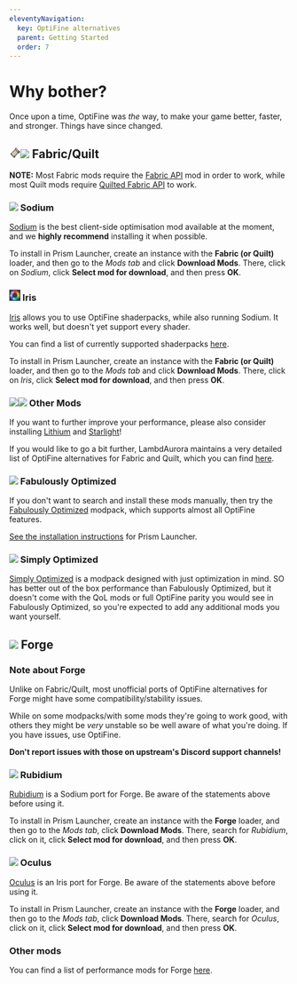 ```yaml
---
eleventyNavigation:
  key: OptiFine alternatives
  parent: Getting Started
  order: 7
---
```


# Why bother?

Once upon a time, OptiFine was *the* way, to make your game better, faster, and stronger. Things have since changed.

## <img src="https://raw.githubusercontent.com/FabricMC/community/main/media/unascribed/png/fabric.png" height="20"><img src="https://raw.githubusercontent.com/QuiltMC/art/master/brand/svg/quilt_logo_dark.svg" height="20"> Fabric/Quilt

**NOTE:** Most Fabric mods require the [Fabric API](https://modrinth.com/mod/fabric-api) mod in order to work, while most Quilt mods require [Quilted Fabric API](https://modrinth.com/mod/qsl) to work.

### <img src="https://cdn.modrinth.com/data/AANobbMI/icon.png" height="20"> Sodium

[Sodium](https://modrinth.com/mod/sodium) is the best client-side optimisation mod available at the moment, and we **highly recommend** installing it when possible.

To install in Prism Launcher, create an instance with the **Fabric (or Quilt)** loader, and then go to the *Mods tab* and click **Download Mods**. There, click on *Sodium*, click **Select mod for download**, and then press **OK**.

### <img src="https://raw.githubusercontent.com/IrisShaders/Iris/trunk/src/main/resources/assets/iris/iris-logo.png" height="20"> Iris

[Iris](https://irisshaders.net/) allows you to use OptiFine shaderpacks, while also running Sodium. It works well, but doesn't yet support every shader.

You can find a list of currently supported shaderpacks [here](https://github.com/IrisShaders/Iris/blob/trunk/docs/supportedshaders.md).

To install in Prism Launcher, create an instance with the **Fabric (or Quilt)** loader, and then go to the *Mods tab* and click **Download Mods**. There, click on *Iris*, click **Select mod for download**, and then press **OK**.

### <img src="https://cdn.modrinth.com/data/gvQqBUqZ/icon.png" height="20"><img src="https://cdn.modrinth.com/data/H8CaAYZC/icon.png" height="20"> Other Mods

If you want to further improve your performance, please also consider installing [Lithium](https://modrinth.com/mod/lithium) and [Starlight](https://modrinth.com/mod/starlight)!

If you would like to go a bit further, LambdAurora maintains a very detailed list of OptiFine alternatives for Fabric and Quilt, which you can find [here](https://lambdaurora.dev/optifine_alternatives/).

### <img src="https://avatars.githubusercontent.com/u/92206402?s=200&v=4" height="20"> Fabulously Optimized

If you don't want to search and install these mods manually, then try the [Fabulously Optimized](https://github.com/Fabulously-Optimized/fabulously-optimized) modpack, which supports almost all OptiFine features.

[See the installation instructions](https://fabulously-optimized.gitbook.io/modpack/readme/install-instructions#prism-launcher) for Prism Launcher.

### <img src="https://cdn.modrinth.com/data/BYfVnHa7/9ebb06896c378743a875e58f60baaa8a8d5938e9.png" height="20"> Simply Optimized

[Simply Optimized](https://modrinth.com/modpack/sop) is a modpack designed with just optimization in mind. SO has better out of the box performance than Fabulously Optimized, but it doesn't come with the QoL mods or full OptiFine parity you would see in Fabulously Optimized, so you're expected to add any additional mods you want yourself.

## <img src="https://avatars0.githubusercontent.com/u/1390178?s=400&v=4" height="20"> Forge

### Note about Forge

Unlike on Fabric/Quilt, most unofficial ports of OptiFine alternatives for Forge might have some compatibility/stability issues.

While on some modpacks/with some mods they're going to work good, with others they might be *very* unstable so be well aware of what you're doing. If you have issues, use OptiFine.

**Don't report issues with those on upstream's Discord support channels!**

### <img src="https://raw.githubusercontent.com/Asek3/Rubidium/e3aea98992e110b41ceed5ab128c81ff6fd98fa0/src/main/resources/icon.png" height="20"> Rubidium

[Rubidium](https://modrinth.com/mod/rubidium) is a Sodium port for Forge. Be aware of the statements above before using it.

To install in Prism Launcher, create an instance with the **Forge** loader, and then go to the *Mods tab*, click **Download Mods**. There, search for *Rubidium*, click on it, click **Select mod for download**, and then press **OK**.

### <img src="https://raw.githubusercontent.com/Asek3/Oculus/1.16.5/src/main/resources/oculus-logo.png" height="20"> Oculus

[Oculus](https://modrinth.com/mod/oculus) is an Iris port for Forge. Be aware of the statements above before using it.

To install in Prism Launcher, create an instance with the **Forge** loader, and then go to the *Mods tab*, click **Download Mods**. There, search for *Oculus*, click on it, click **Select mod for download**, and then press **OK**.

### Other mods

You can find a list of performance mods for Forge [here](https://github.com/NordicGamerFE/usefulmods#performance-and-bug-fixing-mods).

